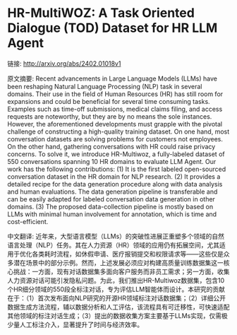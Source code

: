 # HR-MultiWOZ: A Task Oriented Dialogue (TOD) Dataset for HR LLM Agent

链接: http://arxiv.org/abs/2402.01018v1

原文摘要:
Recent advancements in Large Language Models (LLMs) have been reshaping
Natural Language Processing (NLP) task in several domains. Their use in the
field of Human Resources (HR) has still room for expansions and could be
beneficial for several time consuming tasks. Examples such as time-off
submissions, medical claims filing, and access requests are noteworthy, but
they are by no means the sole instances. However, the aforementioned
developments must grapple with the pivotal challenge of constructing a
high-quality training dataset. On one hand, most conversation datasets are
solving problems for customers not employees. On the other hand, gathering
conversations with HR could raise privacy concerns. To solve it, we introduce
HR-Multiwoz, a fully-labeled dataset of 550 conversations spanning 10 HR
domains to evaluate LLM Agent. Our work has the following contributions: (1) It
is the first labeled open-sourced conversation dataset in the HR domain for NLP
research. (2) It provides a detailed recipe for the data generation procedure
along with data analysis and human evaluations. The data generation pipeline is
transferable and can be easily adapted for labeled conversation data generation
in other domains. (3) The proposed data-collection pipeline is mostly based on
LLMs with minimal human involvement for annotation, which is time and
cost-efficient.

中文翻译:
近年来，大型语言模型（LLMs）的突破性进展正重塑多个领域的自然语言处理（NLP）任务。其在人力资源（HR）领域的应用仍有拓展空间，尤其适用于优化各类耗时流程，如休假申请、医疗报销提交和权限请求等——这些仅是众多潜在场景中的部分示例。然而，上述发展必须应对构建高质量训练数据集这一核心挑战：一方面，现有对话数据集多面向客户服务而非员工需求；另一方面，收集人力资源对话可能引发隐私问题。为此，我们推出HR-Multiwoz数据集，包含10个HR细分领域的550段全标注对话，专为评估LLM智能体而设计。本研究的贡献在于：（1）首次发布面向NLP研究的开源HR领域标注对话数据集；（2）详细公开数据生成方法流程，辅以数据分析和人工评估，该流程具有可迁移性，可快速适配其他领域的标注对话生成；（3）提出的数据收集方案主要基于LLMs实现，仅需极少量人工标注介入，显著提升了时间与经济效率。
